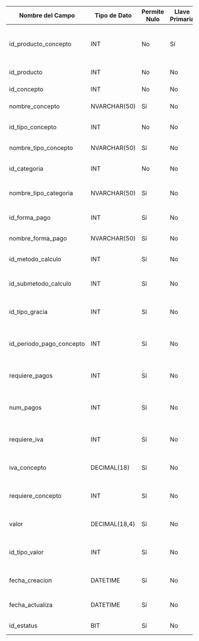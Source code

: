 | Nombre del Campo | Tipo de Dato | Permite Nulo | Llave Primaria | Descripción |
| --- | --- | --- | --- | --- |
| id_producto_concepto | INT | No | Sí | Identificador único del concepto asociado al producto |
| id_producto | INT | No | No | ID del producto relacionado |
| id_concepto | INT | No | No | ID del concepto base asociado |
| nombre_concepto | NVARCHAR(50) | Sí | No | Nombre del concepto |
| id_tipo_concepto | INT | No | No | Identificador del tipo de concepto |
| nombre_tipo_concepto | NVARCHAR(50) | Sí | No | Nombre del tipo de concepto |
| id_categoria | INT | No | No | Identificador de la categoría del concepto |
| nombre_tipo_categoria | NVARCHAR(50) | Sí | No | Nombre de la categoría del concepto |
| id_forma_pago | INT | Sí | No | Forma de pago asociada al concepto |
| nombre_forma_pago | NVARCHAR(50) | Sí | No | Nombre de la forma de pago |
| id_metodo_calculo | INT | Sí | No | Método de cálculo aplicado al concepto |
| id_submetodo_calculo | INT | Sí | No | Submétodo de cálculo aplicado al concepto |
| id_tipo_gracia | INT | Sí | No | Tipo de periodo de gracia aplicado al concepto |
| id_periodo_pago_concepto | INT | Sí | No | Periodo de pago correspondiente al concepto |
| requiere_pagos | INT | Sí | No | Indica si el concepto requiere pagos (1: Sí, 0: No) |
| num_pagos | INT | Sí | No | Número de pagos requeridos para el concepto |
| requiere_iva | INT | Sí | No | Indica si el concepto requiere IVA (1: Sí, 0: No) |
| iva_concepto | DECIMAL(18) | Sí | No | Tasa de IVA aplicable al concepto |
| requiere_concepto | INT | Sí | No | Indica si el concepto es obligatorio (1: Sí, 0: No) |
| valor | DECIMAL(18,4) | Sí | No | Valor numérico asignado al concepto |
| id_tipo_valor | INT | Sí | No | Tipo de valor del concepto (monto fijo, porcentaje, etc.) |
| fecha_creacion | DATETIME | Sí | No | Fecha en la que se creó el registro |
| fecha_actualiza | DATETIME | Sí | No | Fecha de última modificación del registro |
| id_estatus | BIT | Sí | No | Estatus del concepto |